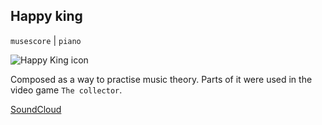 ## Happy king

`musescore` | `piano`

<img id="icon" src="@ROOT@/images/icon_sounds_happy-king.png" alt="Happy King icon"/>

Composed as a way to practise music theory. Parts of it were used in the video game
`The collector`.

<a class="button" href="https://soundcloud.com/darkdimensiongd/happy-king">SoundCloud</a>

